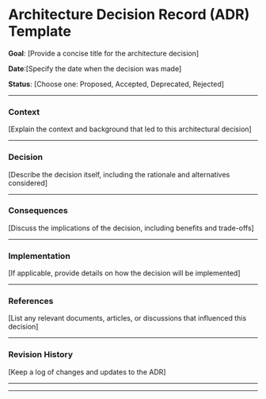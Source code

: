 # Architecture Decision Record (ADR) Template

**Goal**: [Provide a concise title for the architecture decision]

**Date**:[Specify the date when the decision was made]

**Status**: [Choose one: Proposed, Accepted, Deprecated, Rejected]

***

### Context
[Explain the context and background that led to this architectural decision]

***

### Decision
[Describe the decision itself, including the rationale and alternatives considered]

***

### Consequences
[Discuss the implications of the decision, including benefits and trade-offs]

***
### Implementation
[If applicable, provide details on how the decision will be implemented]

***
### References
[List any relevant documents, articles, or discussions that influenced this decision]

***
### Revision History
[Keep a log of changes and updates to the ADR]

***
---
